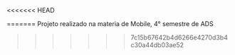 <<<<<<< HEAD

=======
Projeto realizado na materia de Mobile, 4° semestre de ADS
>>>>>>> 7c15b67642b4d6266e4270d3b4c30a44db03ae52
